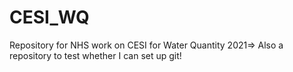 # CESI_WQ
Repository for NHS work on CESI for Water Quantity 2021=>
Also a repository to test whether I can set up git!
